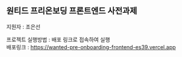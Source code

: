 ## 원티드 프리온보딩 프론트엔드 사전과제

지원자 : 조은선

프로젝트 실행방법 : 배포 링크로 접속하여 실행<br/>
배포링크 : https://wanted-pre-onboarding-frontend-es39.vercel.app <br />
